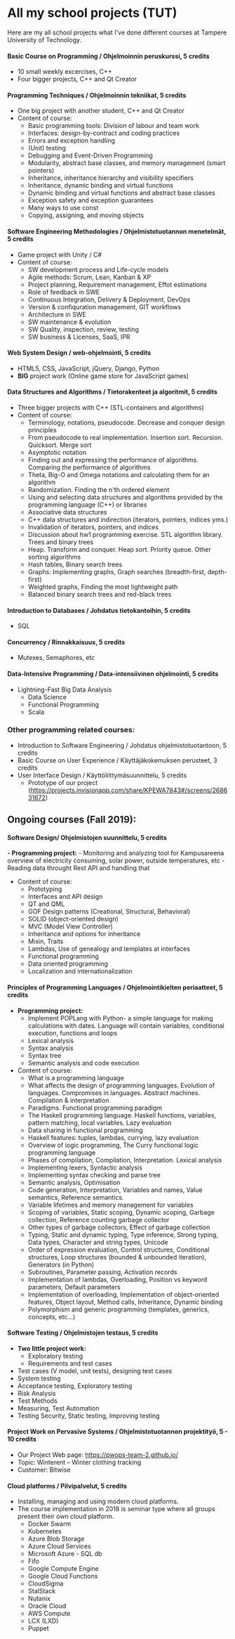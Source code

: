 # All my school projects (TUT)

Here are my all school projects what I've done different courses at Tampere University of Technology.

#### Basic Course on Programming / Ohjelmoinnin peruskurssi, 5 credits
- 10 small weekly excercises, C++
- Four bigger projects, C++ and Qt Creator

#### Programming Techniques / Ohjelmoinnin tekniikat, 5 credits
- One big project with another student, C++ and Qt Creator
- Content of course:
  - Basic programming tools: Division of labour and team work
  - Interfaces: design-by-contract and coding practices
  - Errors and exception handling
  - (Unit) testing
  - Debugging and Event-Driven Programming
  - Modularity, abstract base classes, and memory management (smart pointers)
  - Inheritance, inheritance hierarchy and visibility specifiers
  - Inheritance, dynamic binding and virtual functions
  - Dynamic binding and virtual functions and abstract base classes
  - Exception safety and exception guarantees
  - Many ways to use const
  - Copying, assigning, and moving objects

####  Software Engineering Methodologies / Ohjelmistotuotannon menetelmät, 5 credits
- Game project with Unity / C#
- Content of course:
  - SW development process and Life-cycle models
  - Agile methods: Scrum, Lean, Kanban & XP
  - Project planning, Requirement management, Effot estimations
  - Role of feedback in SWE
  - Continuous Integration, Delivery & Deployment, DevOps
  - Version & confiquration management, GIT workflows
  - Architecture in SWE
  - SW maintenance & evolution
  - SW Quality, inspection, review, testing
  - SW business & Licenses, SaaS, IPR

####  Web System Design / web-ohjelmointi, 5 credits
- HTML5, CSS, JavaScript, jQuery, Django, Python
- **BIG** project work (Online game store for JavaScript games)

#### Data Structures and Algorithms / Tietorakenteet ja algoritmit, 5 credits
- Three bigger projects with C++ (STL-containers and algorithms)
- Content of course:
  - Terminology, notations, pseudocode. Decrease and conquer design principles
  - From pseudocode to real implementation. Insertion sort. Recursion. Quicksort. Merge sort
  - Asymptotic notation
  - Finding out and expressing the performance of algorithms. Comparing the performance of algorithms
  - Theta, Big-O and Omega notations and calculating them for an algorithm
  - Randomization. Finding the n'th ordered element
  - Using and selecting data structures and algorithms provided by the programming language (C++) or libraries
  - Associative data structures
  - C++ data structures and indirection (iterators, pointers, indices yms.)
  - Invalidation of iterators, pointers, and indices
  - Discussion about hw1 programming exercise. STL algorithm library. Trees and binary trees
  - Heap. Transform and conquer. Heap sort. Priority queue. Other sorting algorithms
  - Hash tables, Binary search trees
  - Graphs: Implementing graphs, Graph searches (breadth-first, depth-first)
  - Weighted graphs, Finding the most lightweight path
  - Balanced binary search trees and red-black trees

#### Introduction to Databases / Johdatus tietokantoihin, 5 credits
- SQL

#### Concurrency / Rinnakkaisuus, 5 credits
- Mutexes, Semaphores, etc

#### Data-Intensive Programming / Data-intensiivinen ohjelmointi, 5 credits
- Lightning-Fast Big Data Analysis
    - Data Science
    - Functional Programming
    - Scala

### Other programming related courses:
- Introduction to Software Engineering / Johdatus ohjelmistotuotantoon, 5 credits
- Basic Course on User Experience / Käyttäjäkokemuksen perusteet, 3 credits
- User Interface Design / Käyttöliittymäsuunnittelu, 5 credits
    - Prototype of our project (https://projects.invisionapp.com/share/KPEWA7843#/screens/268631672)


## Ongoing courses (Fall 2019):

#### Software Design/ Ohjelmistojen suunnittelu, 5 credits 
**- Programming project:**
    - Monitoring and analyzing tool for Kampusareena overview of electricity consuming, solar power, outside temperatures, etc
    - Reading data throught Rest API and handling that
- Content of course:
    - Prototyping
    - Interfaces and API design
    - QT and QML
    - GOF Design patterns (Creational, Structural, Behavioral)
    - SOLID (object-oriented design)
    - MVC (Model View Controller)
    - Inheritance and options for inheritance
    - Mixin, Traits
    - Lambdas, Use of genealogy and templates at interfaces
    - Functional programming
    - Data oriented programming
    - Localization and internationalization


#### Principles of Programming Languages / Ohjelmointikielten periaatteet, 5 credits
- **Programming project:**
    - Implement POPLang with Python- a simple language for making calculations with dates. Language will contain variables, conditional execution, functions and loops
    - Lexical analysis
    - Syntax analysis
    - Syntax tree
    - Semantic analysis and code execution
- Content of course:
    - What is a programming language
    - What affects the design of programming languages. Evolution of languages. Compromises in languages. Abstract machines. Compilation & interpretation
    - Paradigms. Functional programming paradigm
    - The Haskell programming language. Haskell functions, variables, pattern matching, local variables. Lazy evaluation
    - Data sharing in functional programming
    - Haskell features: tuples, lambdas, currying, lazy evaluation
    - Overview of logic programming, The Curry functional logic programming language
    - Phases of compilation, Compilation, Interpretation. Lexical analysis
    - Implementing lexers, Syntactic analysis
    - Implementing syntax checking and parse tree
    - Semantic analysis, Optimisation
    - Code generation, Interpretation, Variables and names, Value semantics, Reference semantics.
    - Variable lifetimes and memory management for variables
    - Scoping of variables, Static scoping, Dynamic scoping, Garbage collection, Reference counting garbage collector
    - Other types of garbage collectors, Effect of garbage collection
    - Typing, Static and dynamic typing, Type inference, Strong typing, Data types, Character and string types, Unicode
    - Order of expression evaluation, Control structures, Conditional structures, Loop structures (bounded & unbounded iteration), Generators (in Python)
    - Subroutines, Parameter passing, Activation records
    - Implementation of lambdas, Overloading, Position vs keyword parameters, Default parameters
    - Implementation of overloading, Implementation of object-oriented features, Object layout, Method calls, Inheritance, Dynamic binding
    - Polymorphism and generic programming (templates, generics, concepts, etc...)

#### Software Testing / Ohjelmistojen testaus, 5 credits 
- **Two little project work:**
    - Exploratory testing
    - Requirements and test cases
- Test cases (V model, unit tests), designing test cases
- System testing
- Acceptance testing, Exploratory testing
- Risk Analysis
- Test Methods
- Measuring, Test Automation
- Testing Security, Static testing, Improving testing

#### Project Work on Pervasive Systems / Ohjelmistotuotannon projektityö, 5 - 10 credits
- Our Project Web page: <https://pwops-team-2.github.io/>
- Topic: Winterent – Winter clothing tracking​
- Customer: Bitwise

#### Cloud platforms / Pilvipalvelut, 5 credits 
- Installing, managing and using modern cloud platforms.
- The course implementation in 2018 is seminar type where all groups present their own cloud platform.
    - Docker Swarm
    - Kubernetes
    - Azure Blob Storage
    - Azure Cloud Services
    - Microsoft Azure - SQL db
    - Fifo
    - Google Compute Engine
    - Google Cloud Functions
    - CloudSigma
    - StalStack
    - Nutanix
    - Oracle Cloud
    - AWS Compute
    - LCX (LXD)
    - Puppet